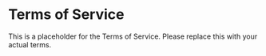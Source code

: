 # Terms of Service

This is a placeholder for the Terms of Service. Please replace this with your actual terms.
